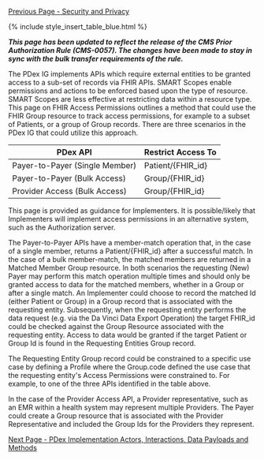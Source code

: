 [Previous Page - Security and Privacy](securityandprivacy.html)

{% include style_insert_table_blue.html %}

<div class="stu-note">
<b><i>This page has been updated to reflect the release of the CMS Prior Authorization Rule (CMS-0057).
The changes have been made to stay in sync with the bulk transfer requirements of the rule. 
</i></b>
</div>

The PDex IG implements APIs which require external entities to be granted access to a sub-set of records 
via FHIR APIs. SMART Scopes enable permissions and actions to be enforced based upon the type of 
resource. SMART Scopes are less effective at restricting data within a resource type. This page on 
FHIR Access Permissions outlines a method that could use the FHIR Group resource to track access 
permissions, for example to a subset of Patients, or a group of Group records. There are three
scenarios in the PDex IG that could utilize this approach.

| PDex API                       | Restrict Access To |
|--------------------------------|--------------------|
| Payer-to-Payer (Single Member) | Patient/{FHIR_id}  |
| Payer-to-Payer (Bulk Access)   | Group/{FHIR_id}    |
| Provider Access (Bulk Access)  | Group/{FHIR_id}    |

This page is provided as guidance for Implementers. It is possible/likely that Implementers will 
implement access permissions in an alternative system, such as the Authorization server.

The Payer-to-Payer APIs have a member-match operation that, in the case of a single member, returns a 
Patient/{FHIR_id} after a successful match. In the case of a bulk member-match, the matched members
are returned in a Matched Member Group resource. In both scenarios the requesting (New) Payer may
perform this match operation multiple times and should only be granted access to data for the matched 
members, whether in a Group or after a single match. An Implementer could choose to record the matched
Id (either Patient or Group) in a Group record that is associated with the requesting entity. 
Subsequently, when the requesting entity performs the data request (e.g. via the Da Vinci Data Export
Operation) the target FHIR_id could be checked against the Group Resource associated with the requesting
entity. Access to data would be granted if the target Patient or Group Id is found in the Requesting 
Entities Group record.

The Requesting Entity Group record could be constrained to a specific use case by defining a Profile 
where the Group.code defined the use case that the requesting entity's Access Permissions were 
constrained to. For example, to one of the three APIs identified in the table above.

In the case of the Provider Access API, a Provider representative, such as an EMR within a health system
may represent multiple Providers. The Payer could create a Group resource that is associated with the 
Provider Representative and included the Group Ids for the Providers they represent.

[Next Page - PDex Implementation Actors, Interactions, Data Payloads and Methods](pdeximplementationactorsinteractionsdatapayloadsandmethods.html)



